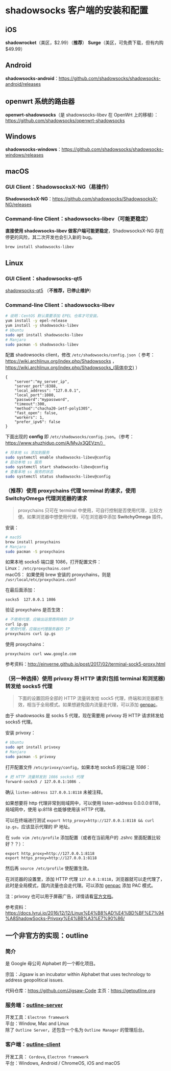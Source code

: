 # shadowsocks 客户端的安装和配置

## iOS

**shadowrocket**（美区，\$2.99）（**推荐**）
**Surge**（美区，可免费下载，但有内购 \$49.99）

## Android

**shadowsocks-android**：https://github.com/shadowsocks/shadowsocks-android/releases

## openwrt 系统的路由器

**openwrt-shadowsocks**（是 shadowsocks-libev 在 OpenWrt 上的移植）：https://github.com/shadowsocks/openwrt-shadowsocks  

## Windows

**shadowsocks-windows**：https://github.com/shadowsocks/shadowsocks-windows/releases

## macOS

### GUI Client：ShadowsocksX-NG（易操作）

**ShadowsocksX-NG**：https://github.com/shadowsocks/ShadowsocksX-NG/releases

### Command-line Client：shadowsocks-libev（可能更稳定）

**直接使用 shadowsocks-libev 做客户端可能更稳定**，ShadowsocksX-NG 存在停更的风险，其二次开发也会引入新的 bug。

```bash
brew install shadowsocks-libev
```

## Linux

### GUI Client：shadowsocks-qt5

[shadowsocks-qt5](https://github.com/shadowsocks/shadowsocks-qt5) （**不推荐，已停止维护**）


### Command-line Client：shadowsocks-libev

```bash
# 说明：CentOS 默认需要添加 EPEL 仓库才可安装。
yum install -y epel-release
yum install -y shadowsocks-libev
# Ubuntu
sudo apt install shadowsocks-libev
# Manjaro
sudo pacman -S shadowsocks-libev
```

配置 shadowsocks client，修改 `/etc/shadowsocks/config.json`（ 参考：https://wiki.archlinux.org/index.php/Shadowsocks ，https://wiki.archlinux.org/index.php/Shadowsocks_(简体中文) ）

```
{
    "server":"my_server_ip",
    "server_port":8388,
    "local_address": "127.0.0.1",
    "local_port":1080,
    "password":"mypassword",
    "timeout":300,
    "method":"chacha20-ietf-poly1305",
    "fast_open": false,
    "workers": 1,
    "prefer_ipv6": false
}
```

下面出现的 **config** 即 `/etc/shadowsocks/config.json`。（参考：https://www.shuzhiduo.com/A/MyJx3QEVzn/）

```bash
# 将本地 ss 添加到服务
sudo systemctl enable shadowsocks-libev@config
# 启动本地 ss 服务
sudo systemctl start shadowsocks-libev@config
# 查看本地 ss 服务的状态
sudo systemctl status shadowsocks-libev@config
```

### （推荐）使用 proxychains 代理 terminal 的请求，使用 SwitchyOmega 代理浏览器的请求

> proxychains 只可在 terminal 中使用，可自行控制是否使用代理，比较方便。如果浏览器中想使用代理，可在浏览器中添加 **SwitchyOmega** 插件。

安装：

```bash
# macOS
brew install proxychains
# Manjaro
sudo pacman -S proxychains
```

如果本地 socks5 端口是 1086，打开配置文件：  
Linux： `/etc/proxychains.conf`  
macOS： 如果使用 brew 安装的 proxychains，则是 `/usr/local/etc/proxychains.conf`  

在最后面添加：

```
socks5  127.0.0.1 1086
```

验证 proxychains 是否生效：

```bash
# 不使用代理，应输出运营商网络的 IP
curl ip.gs
# 使用代理，应输出代理服务器的 IP
proxychains curl ip.gs
```

使用 proxychains：

```
proxychains curl www.google.com
```

参考资料：http://einverne.github.io/post/2017/02/terminal-sock5-proxy.html

### （另一种选择）使用 privoxy 将 HTTP 请求(包括 terminal 和浏览器)转发给 socks5 代理

> 下面的设置回将全部的 HTTP 流量转发给 sock5 代理，终端和浏览器都生效，相当于全局模式。如果想避免国内流量走代理，可以添加 [genpac](https://github.com/JinnLynn/genpac)。

由于 shadowsocks 是 socks 5 代理，现在需要用 privoxy 将 HTTP 请求转发给 socks5 代理。

安装 privoxy：

```bash
# Ubuntu
sudo apt install privoxy
# Manjaro
sudo pacman -S privoxy
```

打开配置文件 `/etc/privoxy/config`，如果本地 socks5 的端口是 *1086*：

```bash
# 把 HTTP 流量转发到 1086 socks5 代理
forward-socks5 / 127.0.0.1:1086 .
```

确认 `listen-address 127.0.0.1:8118` 未被注释。  

如果想要将 http 代理非常到局域网中，可以使用 listen-address 0.0.0.0:8118，局域网中，使用 ip:8118 也能够使用该 HTTP 代理。  

可以在终端进行测试 `export http_proxy=http://127.0.0.1:8118 && curl ip.gs`，应该显示代理的 IP 地址。  

在 `sudo vim /etc/profile` 添加配置（或者在当前用户的 .zshrc 里面配置比较好？？）：

```
export http_proxy=http://127.0.0.1:8118
export https_proxy=http://127.0.0.1:8118
```

然后再 `source /etc/profile` 使配置生效。

在浏览器的设置里，添加 HTTP 代理 `127.0.0.1:8118`，浏览器就可以走代理了，此时是全局模式，国内流量也会走代理。可以添加 [genpac](https://github.com/JinnLynn/genpac) 添加 PAC 模式。  

注：privoxy 也可以用于屏蔽广告，详情请看[官方文档](http://www.privoxy.org/user-manual/actions-file.html#AF-PATTERNS)。  

参考资料：https://docs.lvrui.io/2016/12/12/Linux%E4%B8%AD%E4%BD%BF%E7%94%A8ShadowSocks-Privoxy%E4%BB%A3%E7%90%86/

## 一个非官方的实现：outline

### 简介

是 Google 母公司 Alphabet 的一个孵化项目。

宗旨：Jigsaw is an incubator within Alphabet that uses technology to address geopolitical issues.

代码仓库：https://github.com/Jigsaw-Code
主页：https://getoutline.org

### 服务端：[outline-server](https://github.com/Jigsaw-Code/outline-server)

开发工具：`Electron framework`    
平台：Window, Mac and Linux   
除了 `Outline Server`，还包含一个名为 `Outline Manager` 的管理后台。  

### 客户端：[outline-client](https://github.com/Jigsaw-Code/outline-client)

开发工具： `Cordova`, `Electron framework`   
平台：Windows, Android / ChromeOS, iOS and macOS    
